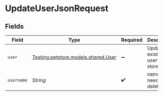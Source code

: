 # UpdateUserJsonRequest


## Fields

| Field                                                              | Type                                                               | Required                                                           | Description                                                        |
| ------------------------------------------------------------------ | ------------------------------------------------------------------ | ------------------------------------------------------------------ | ------------------------------------------------------------------ |
| `user`                                                             | [Testing.petstore.models.shared.User](../../models/shared/User.md) | :heavy_minus_sign:                                                 | Update an existent user in the store                               |
| `username`                                                         | *String*                                                           | :heavy_check_mark:                                                 | name that need to be deleted                                       |